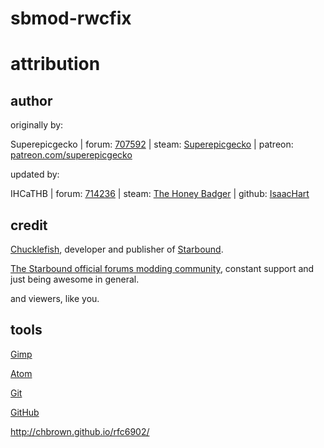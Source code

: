 # sbmod-rwcfix
# attribution

## author

originally by:

Superepicgecko | forum: [707592] | steam: [Superepicgecko] | patreon: [patreon.com/superepicgecko]

updated by:

IHCaTHB | forum: [714236] | steam: [The Honey Badger] | github: [IsaacHart]

## credit

[Chucklefish], developer and publisher of [Starbound].

[The Starbound official forums modding community], constant support and just being awesome in general.

and viewers, like you.

## tools

[Gimp](https://www.gimp.org/)

[Atom](https://atom.io/)

[Git](https://git-scm.com/)

[GitHub](https://github.com/)

http://chbrown.github.io/rfc6902/



[707592]: http://community.playstarbound.com/members/707592/

[Superepicgecko]: http://steamcommunity.com/id/superepicgecko/myworkshopfiles/?appid=211820

[patreon.com/superepicgecko]: https://www.patreon.com/superepicgecko

[714236]: http://community.playstarbound.com/members/714236

[The Honey Badger]: https://steamcommunity.com/profiles/76561197966846799/myworkshopfiles/?appid=211820

[IsaacHart]: https://github.com/IHCaTHB-Starbound-Workshop

[Chucklefish]: http://www.chucklefish.org

[Starbound]: http://playstarbound.com

[The Starbound official forums modding community]: http://community.playstarbound.com/forums/111

